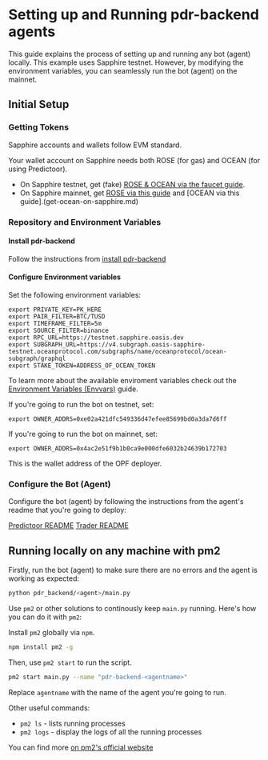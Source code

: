 # Setting up and Running pdr-backend agents

This guide explains the process of setting up and running any bot (agent) locally. This example uses Sapphire testnet. However, by modifying the environment variables, you can seamlessly run the bot (agent) on the mainnet.

## Initial Setup

### Getting Tokens

Sapphire accounts and wallets follow EVM standard.

Your wallet account on Sapphire needs both ROSE (for gas) and OCEAN (for using Predictoor).

- On Sapphire testnet, get (fake) [ROSE & OCEAN via the faucet guide](./testnet-faucet.md).
- On Sapphire mainnet, get [ROSE via this guide](get-rose-on-sapphire.md) and [OCEAN via this guide].(get-ocean-on-sapphire.md)

### Repository and Environment Variables

#### Install pdr-backend

Follow the instructions from [install pdr-backend](./install.md)

#### Configure Environment variables

Set the following environment variables:

```shell
export PRIVATE_KEY=PK_HERE
export PAIR_FILTER=BTC/TUSD
export TIMEFRAME_FILTER=5m
export SOURCE_FILTER=binance
export RPC_URL=https://testnet.sapphire.oasis.dev
export SUBGRAPH_URL=https://v4.subgraph.oasis-sapphire-testnet.oceanprotocol.com/subgraphs/name/oceanprotocol/ocean-subgraph/graphql
export STAKE_TOKEN=ADDRESS_OF_OCEAN_TOKEN
```

To learn more about the available enviroment variables check out the [Environment Variables (Envvars)](./envvars.md) guide.

If you're going to run the bot on testnet, set:

```shell
export OWNER_ADDRS=0xe02a421dfc549336d47efee85699bd0a3da7d6ff
```

If you're going to run the bot on mainnet, set:

```shell
export OWNER_ADDRS=0x4ac2e51f9b1b0ca9e000dfe6032b24639b172703
```

This is the wallet address of the OPF deployer.

### Configure the Bot (Agent)

Configure the bot (agent) by following the instructions from the agent's readme that you're going to deploy:

[Predictoor README](READMEs/predictoor.md)
[Trader README](READMEs/trader.md)

## Running locally on any machine with pm2

Firstly, run the bot (agent) to make sure there are no errors and the agent is working as expected:

```bash
python pdr_backend/<agent>/main.py
```

Use `pm2` or other solutions to continously keep `main.py` running. Here's how you can do it with `pm2`:

Install `pm2` globally via `npm`.

```bash
npm install pm2 -g
```

Then, use `pm2 start` to run the script.

```bash
pm2 start main.py --name "pdr-backend-<agentname>"
```

Replace `agentname` with the name of the agent you're going to run.

Other useful commands:

- `pm2 ls` - lists running processes
- `pm2 logs` - display the logs of all the running processes

You can find more [on pm2's official website](https://pm2.keymetrics.io/docs/usage/quick-start/)